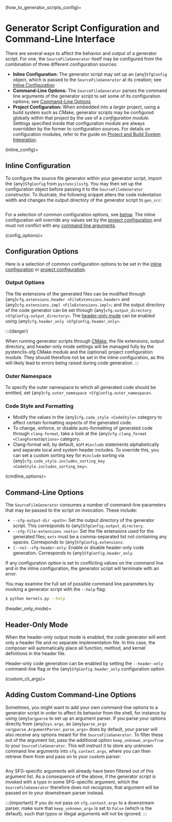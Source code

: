 
(how_to_generator_scripts_config)=
# Generator Script Configuration and Command-Line Interface

There are several ways to affect the behavior and output of a generator script.
For one, the `SourceFileGenerator` itself may be configured from the combination of three
different configuration sources:

- **Inline Configuration:** The generator script may set up an {any}`SfgConfig` object,
  which is passed to the `SourceFileGenerator` at its creation; see [Inline Configuration](#inline_config)
- **Command-Line Options:** The `SourceFileGenerator` parses the command line arguments of
  the generator script to set some of its configuration options; see [Command-Line Options](#cmdline_options)
- **Project Configuration:** When embedded into a larger project, using a build system such as CMake, generator scripts
  may be configured globally within that project by the use of a *configuration module*.
  Settings specified inside that configuration module are always overridden by the former to configuration sources.
  For details on configuration modules, refer to the guide on [Project and Build System Integration](#guide_project_integration).

(inline_config)=
## Inline Configuration

To configure the source file generator within your generator script, import the {any}`SfgConfig` from `pystencilssfg`.
You may then set up the configuration object before passing it to the `SourceFileGenerator` constructor.
To illustrate, the following snippet alters the code indentation width and changes the output directory
of the generator script to `gen_src`:

```{literalinclude} examples/guide_generator_scripts/inline_config/kernels.py
```

For a selection of common configuration options, see [below](#config_options).
The inline configuration will override any values set by the [project configuration](#config_module)
and must not conflict with any [command line arguments](#custom_cli_args).

(config_options)=
## Configuration Options

Here is a selection of common configuration options to be set in the [inline configuration](#inline_config) or
[project configuration](#config_module).

### Output Options

The file extensions of the generated files can be modified through
{any}`cfg.extensions.header <FileExtensions.header>`
and {any}`cfg.extensions.impl <FileExtensions.impl>`;
and the output directory of the code generator can be set through {any}`cfg.output_directory <SfgConfig.output_directory>`.
The [header-only mode](#header_only_mode) can be enabled using {any}`cfg.header_only <SfgConfig.header_only>`.

:::{danger}

When running generator scripts through [CMake](#cmake_integration), the file extensions,
output directory, and header-only mode settings will be managed fully by the pystencils-sfg
CMake module and the (optional) project configuration module.
They should therefore not be set in the inline configuration,
as this will likely lead to errors being raised during code generation.
:::

### Outer Namespace

To specify the outer namespace to which all generated code should be emitted,
set {any}`cfg.outer_namespace <SfgConfig.outer_namespace>`.

### Code Style and Formatting

 - Modify the values in the {any}`cfg.code_style <CodeStyle>` category to affect
   certain formatting aspects of the generated code.
 - To change, enforce, or disable auto-formatting of generated code through `clang-format`,
   take a look at the {any}`cfg.clang_format <ClangFormatOptions>` category.
 - Clang-format will, by default, sort `#include` statements alphabetically and separate
   local and system header includes.
   To override this, you can set a custom sorting key for `#include` sorting via
   {any}`cfg.code_style.includes_sorting_key <CodeStyle.includes_sorting_key>`.

(cmdline_options)=
## Command-Line Options

The `SourceFileGenerator` consumes a number of command-line parameters that may be passed to the script
on invocation. These include:

- `--sfg-output-dir <path>`: Set the output directory of the generator script. This corresponds to {any}`SfgConfig.output_directory`.
- `--sfg-file-extensions <exts>`: Set the file extensions used for the generated files;
  `exts` must be a comma-separated list not containing any spaces. Corresponds to {any}`SfgConfig.extensions`.
- `[--no]--sfg-header-only`: Enable or disable header-only code generation. Corresponds to {any}`SfgConfig.header_only`.

If any configuration option is set to conflicting values on the command line and in the inline configuration,
the generator script will terminate with an error.

You may examine the full set of possible command line parameters by invoking a generator script
with the `--help` flag:

```bash
$ python kernels.py --help
```

(header_only_mode)=
## Header-Only Mode

When the header-only output mode is enabled,
the code generator will emit only a header file and no separate implementation file.
In this case, the composer will automatically place all function, method,
and kernel definitions in the header file.

Header-only code generation can be enabled by setting the `--header-only` command-line flag
or the {any}`SfgConfig.header_only` configuration option.

(custom_cli_args)=
## Adding Custom Command-Line Options

Sometimes, you might want to add your own command-line options to a generator script
in order to affect its behavior from the shell,
for instance by using {any}`argparse` to set up an argument parser.
If you parse your options directly from {any}`sys.argv`,
as {any}`parse_args <argparse.ArgumentParser.parse_args>` does by default,
your parser will also receive any options meant for the `SourceFileGenerator`.
To filter these out of the argument list,
pass the additional option `keep_unknown_argv=True` to your `SourceFileGenerator`.
This will instruct it to store any unknown command line arguments into `sfg.context.argv`,
where you can then retrieve them from and pass on to your custom parser:

```{literalinclude} examples/guide_generator_scripts/custom_cmdline_args/kernels.py
```

Any SFG-specific arguments will already have been filtered out of this argument list.
As a consequence of the above, if the generator script is invoked with a typo in some SFG-specific argument,
which the `SourceFileGenerator` therefore does not recognize,
that argument will be passed on to your downstream parser instead.

:::{important}
If you do *not* pass on `sfg.context.argv` to a downstream parser, make sure that `keep_unknown_argv` is set to
`False` (which is the default), such that typos or illegal arguments will not be ignored.
:::
